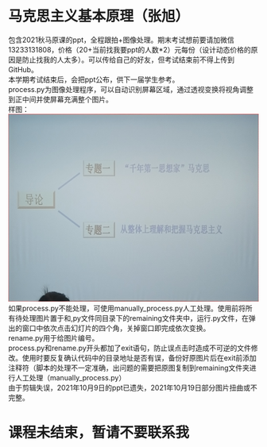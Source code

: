 # 马克思主义基本原理（张旭）
包含2021秋马原课的ppt，全程跟拍+图像处理。期末考试想前要请加微信13233131808，价格（20+当前找我要ppt的人数*2）元每份（设计动态价格的原因是防止找我的人太多）。可以传给自己的好友，但考试结束前不得上传到GitHub。  
本学期考试结束后，会把ppt公布，供下一届学生参考。  
process.py为图像处理程序，可以自动识别屏幕区域，通过透视变换将视角调整到正中间并使屏幕充满整个图片。  
样图：
![](example.jpg)
如果process.py不能处理，可使用manually_process.py人工处理。使用前将所有待处理图片置于和,py文件同目录下的remaining文件夹中，运行.py文件，在弹出的窗口中依次点击幻灯片的四个角，关掉窗口即完成依次变换。  
rename.py用于给图片编号。  
process.py和rename.py开头都加了exit语句，防止误点击时造成不可逆的文件修改。使用时要反复确认代码中的目录地址是否有误，备份好原图片后在exit前添加注释符（脚本的处理不一定准确，出问题的需要把原图复制到remaining文件夹进行人工处理（manually_process.py）  
由于剪辑失误，2021年10月9日的ppt已遗失，2021年10月19日部分图片扭曲或不完整。
# 课程未结束，暂请不要联系我
